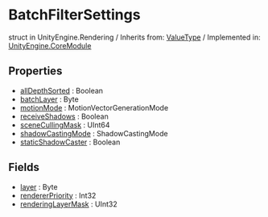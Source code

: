 # BatchFilterSettings
struct in UnityEngine.Rendering
 / Inherits from: <a href="https://docs.unity3d.com/6000.1/Documentation/ScriptReference/ValueType.html">ValueType</a> / Implemented in: <a href="https://docs.unity3d.com/6000.1/Documentation/ScriptReference/UnityEngine.CoreModule.html">UnityEngine.CoreModule</a>

## Properties
- <a href="https://docs.unity3d.com/6000.1/Documentation/ScriptReference/BatchFilterSettings-allDepthSorted.html">allDepthSorted</a> : Boolean
- <a href="https://docs.unity3d.com/6000.1/Documentation/ScriptReference/BatchFilterSettings-batchLayer.html">batchLayer</a> : Byte
- <a href="https://docs.unity3d.com/6000.1/Documentation/ScriptReference/BatchFilterSettings-motionMode.html">motionMode</a> : MotionVectorGenerationMode
- <a href="https://docs.unity3d.com/6000.1/Documentation/ScriptReference/BatchFilterSettings-receiveShadows.html">receiveShadows</a> : Boolean
- <a href="https://docs.unity3d.com/6000.1/Documentation/ScriptReference/BatchFilterSettings-sceneCullingMask.html">sceneCullingMask</a> : UInt64
- <a href="https://docs.unity3d.com/6000.1/Documentation/ScriptReference/BatchFilterSettings-shadowCastingMode.html">shadowCastingMode</a> : ShadowCastingMode
- <a href="https://docs.unity3d.com/6000.1/Documentation/ScriptReference/BatchFilterSettings-staticShadowCaster.html">staticShadowCaster</a> : Boolean

## Fields
- <a href="https://docs.unity3d.com/6000.1/Documentation/ScriptReference/BatchFilterSettings-layer.html">layer</a> : Byte
- <a href="https://docs.unity3d.com/6000.1/Documentation/ScriptReference/BatchFilterSettings-rendererPriority.html">rendererPriority</a> : Int32
- <a href="https://docs.unity3d.com/6000.1/Documentation/ScriptReference/BatchFilterSettings-renderingLayerMask.html">renderingLayerMask</a> : UInt32
